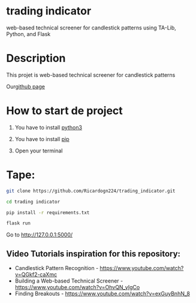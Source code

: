 # trading indicator 
web-based technical screener for candlestick patterns using TA-Lib, Python, and Flask

# Description 

This projet is web-based technical screener for candlestick patterns

Our[github page](https://ricardogn224.github.io/trading_indicator/)


# How to start de project

1)  You have to install [python3](https://www.python.org/downloads/)

2)  You have to install [pip](https://pip.pypa.io/en/stable/installation/)

3)  Open your terminal


 # Tape:
 ```bash
 git clone https://github.com/Ricardogn224/trading_indicator.git
 
 cd trading indicator 
 
 pip install -r requirements.txt
 
 flask run
  ```

Go to http://127.0.0.1:5000/


## Video Tutorials inspiration for this repository:

* Candlestick Pattern Recognition - https://www.youtube.com/watch?v=QGkf2-caXmc
* Building a Web-based Technical Screener - https://www.youtube.com/watch?v=OhvQN_yIgCo
* Finding Breakouts - https://www.youtube.com/watch?v=exGuyBnhN_8
